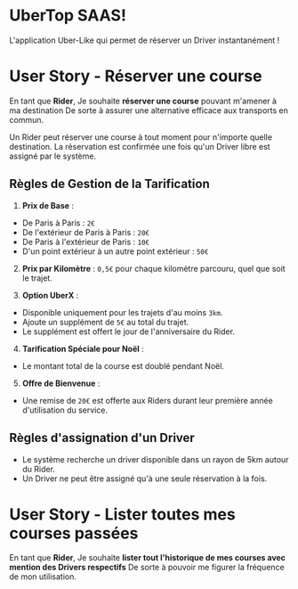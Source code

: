# UberTop SAAS!

L'application Uber-Like qui permet de réserver un Driver instantanément !

# User Story - Réserver une course

En tant que **Rider**,
Je souhaite **réserver une course** pouvant m'amener à ma destination
De sorte à assurer une alternative efficace aux transports en commun.

Un Rider peut réserver une course à tout moment pour n'importe quelle destination.
La réservation est confirmée une fois qu'un Driver libre est assigné par le système.

## Règles de Gestion de la Tarification

1. **Prix de Base** :
- De Paris à Paris : `2€`
- De l'extérieur de Paris à Paris : `20€`
- De Paris à l'extérieur de Paris : `10€`
- D'un point extérieur à un autre point extérieur : `50€`


2. **Prix par Kilomètre** : `0,5€` pour chaque kilomètre parcouru, quel que soit le trajet.


3. **Option UberX** :
- Disponible uniquement pour les trajets d'au moins `3km`.
- Ajoute un supplément de `5€` au total du trajet.
- Le supplément est offert le jour de l'anniversaire du Rider.


4. **Tarification Spéciale pour Noël** :
- Le montant total de la course est doublé pendant Noël.


5. **Offre de Bienvenue** :
- Une remise de `20€` est offerte aux Riders durant leur première année d'utilisation du service.


## Règles d'assignation d'un Driver

- Le système recherche un driver disponible dans un rayon de 5km autour du Rider.
- Un Driver ne peut être assigné qu'à une seule réservation à la fois.

# User Story - Lister toutes mes courses passées

En tant que **Rider**,
Je souhaite **lister tout l'historique de mes courses avec mention des Drivers respectifs**
De sorte à pouvoir me figurer la fréquence de mon utilisation.

